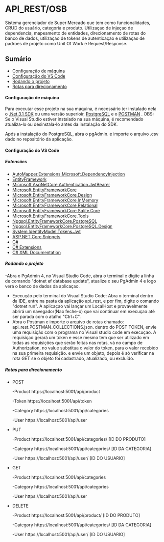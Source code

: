 # API_REST/OSB

Sistema gerenciador de Super Mercado que tem como funcionalidades, CRUD do usuário, categoria e produto. Utilizaçao de injeçao de dependencia, mapeamento de entidades, direcionamento de rotas do banco de dados, utilizaçao de tokens de autenticaçao e utilizaçao de padroes de projeto como Unit Of Work e Request/Response.


## Sumário

- [Configuração de máquina](#Configuração-de-máquina)
- [Configuração do VS Code](#Configuração-do-VS-Code)
- [Rodando o projeto](#Rodando-o-projeto)
- [Rotas para direcionamento](#Rotas-para-direcionamento)

#### Configuração de máquina

Para executar esse projeto na sua máquina, é necessário ter instalado nela o [.Net 3.1 SDK](https://dotnet.microsoft.com/download/visual-studio-sdks) ou uma versão superioir,  [PostgreSQL](https://www.enterprisedb.com/downloads/postgres-postgresql-downloads) e o [POSTMAN](https://www.postman.com/downloads/) . OBS: Se o Visual Studio estiver instalado na sua máquina, é recomendado atualiza-lo ou desinstala-lo antes da instalação do SDK.

Após a instalação do PostgreSQL, abra o pgAdmin. e importe o arquivo .csv dado no repositório da aplicação.


#### Configuração do VS Code

##### Extensões
  - [AutoMapper.Extensions.Microsoft.DependencyInjection](https://www.nuget.org/packages/AutoMapper.Extensions.Microsoft.DependencyInjection/6.0.0?_src=template)
  - [EntityFramework](https://www.nuget.org/packages/EntityFramework/6.4.4?_src=template)
  - [Microsoft.AspNetCore.Authentication.JwtBearer](https://www.nuget.org/packages/Microsoft.AspNetCore.Authentication.JwtBearer/3.1.0?_src=template)
  - [Microsoft.EntityFrameworkCore](nuget.org/packages/Microsoft.EntityFrameworkCore/5.0.7?_src=template)
  - [Microsoft.EntityFrameworkCore.Design](https://www.nuget.org/packages/Microsoft.EntityFrameworkCore.Design/5.0.7?_src=template)	
  - [Microsoft.EntityFrameworkCore.InMemory](https://www.nuget.org/packages/Microsoft.EntityFrameworkCore.InMemory/5.0.7?_src=template)
  - [Microsoft.EntityFrameworkCore.Relational](nuget.org/packages/Microsoft.EntityFrameworkCore.Relational/5.0.7?_src=template)
  - [Microsoft.EntityFrameworkCore.Sqlite.Core](https://www.nuget.org/packages/Microsoft.EntityFrameworkCore.Sqlite.Core/5.0.7?_src=template)
  - [Microsoft.EntityFrameworkCore.Tools](https://www.nuget.org/packages/Microsoft.EntityFrameworkCore.Tools/5.0.7?_src=template)
  - [Npgsql.EntityFrameworkCore.PostgreSQL](https://www.nuget.org/packages/Npgsql.EntityFrameworkCore.PostgreSQL/5.0.7?_src=template)
  - [Npgsql.EntityFrameworkCore.PostgreSQL.Design](https://www.nuget.org/packages/Npgsql.EntityFrameworkCore.PostgreSQL.Design/1.1.0?_src=template)
  - [System.IdentityModel.Tokens.Jwt](https://www.nuget.org/packages/System.IdentityModel.Tokens.Jwt/6.11.1?_src=template)
  - [ASP.NET Core Snippets](https://marketplace.visualstudio.com/items?itemName=rahulsahay.Csharp-ASPNETCore)
  - [C#](https://marketplace.visualstudio.com/items?itemName=ms-dotnettools.csharp)
  - [C# Extensions](https://marketplace.visualstudio.com/items?itemName=jchannon.csharpextensions) 
  - [C# XML Documentation](https://marketplace.visualstudio.com/items?itemName=k--kato.docomment)



##### Rodando o projeto
-Abra o PgAdmin 4, no Visual Studio Code, abra o terminal e digite a linha de comando "dotnet ef database update", atualize o seu PgAdmin 4 e logo verá o banco de dados da aplicaçao.
- Execução pelo terminal do Visual Studio Code: Abra o terminal dentro da IDE, entre na pasta da aplicação api_rest, e por fim, digite o comando "dotnet run". A aplicaçao vai lançar um LocalHost e provavelmente abrirá um navegador(Nao feche-o) que vai continuar em execuçao até ser parada com o atalho "Ctrl+C".
- Abra o Postman e importe o arquivo de rotas chamado: api_rest.POSTMAN_COLLECTIONS.json. dentro do POST TOKEN, envie uma requisição com o programa no Visual studio code em execuçao. A requisiçao gerará um token e esse mesmo tem que ser utilizado em todas as requisições que serão feitas nas rotas, vá no campo de Authorization, no value substitua o valor do token, para o valor recebido na sua primeira requisição. e envie um objeto, depois é só verificar na rota GET se o objeto foi cadastrado, atualizado, ou excluído.

##### Rotas para direcionamento
- POST

    -Product
      https://localhost:5001/api/product
      
    -Token
      https://localhost:5001/api/token
      
    -Category
      https://localhost:5001/api/categories
      
    -User
      https://localhost:5001/api/user



- PUT

    -Product
      https://localhost:5001/api/categories/ [ID DO PRODUTO]
      
    -Category
      https://localhost:5001/api/categories/ [ID DA CATEGORIA]
      
    -User
      https://localhost:5001/api/user/ [ID DO USUARIO]
      

- GET

    -Product
      https://localhost:5001/api/categories
      
    -Category
      https://localhost:5001/api/categories
      
    -User
      https://localhost:5001/api/user
      


- DELETE

    -Product
      https://localhost:5001/api/product/ [ID DO PRODUTO]
      
    -Category
      https://localhost:5001/api/categories/ [ID DA CATEGORIA]
      
    -User
      https://localhost:5001/api/user/ [ID DO USUARIO] 
